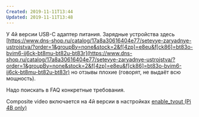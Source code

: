 ```yaml
---
Created: 2019-11-11T13:44
Updated: 2019-11-11T13:48
---
```

У 4й версии USB-C адаптер питания. Зарядные устройства здесь [https://www.dns-shop.ru/catalog/17a8a30616404e77/setevye-zaryadnye-ustrojstva/?order=1&groupBy=none&stock=2&f[4zp]=e8eu&f[ck86]=bt83o-bvim6-ij6ck-bt8mu-bt82u-bt83r](https://www.dns-shop.ru/catalog/17a8a30616404e77/setevye-zaryadnye-ustrojstva/?order=1&groupBy=none&stock=2&f[4zp]=e8eu&f[ck86]=bt83o-bvim6-ij6ck-bt8mu-bt82u-bt83r) но отзывы плохие (говорят, не выдаёт всю мощность).

Надо поискать в FAQ конкретные требования.

Composite video включается на 4й версии в настройках [enable_tvout (Pi 4B only)](https://www.raspberrypi.org/documentation/configuration/config-txt/video.md)